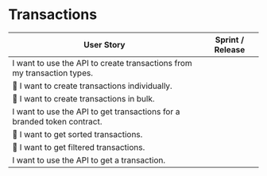 # Transactions
| User Story | Sprint / Release |
|---|---|
| I want to use the API to create transactions from my transaction types. |
| :pushpin: I want to create transactions individually. |
| :pushpin: I want to create transactions in bulk. |
| I want to use the API to get transactions for a branded token contract. |
| :pushpin: I want to get sorted transactions. |
| :pushpin: I want to get filtered transactions. |
| I want to use the API to get a transaction. |